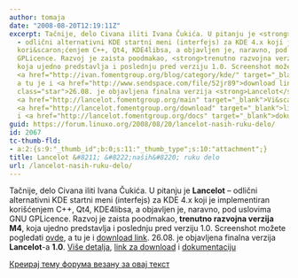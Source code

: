 ```yaml
---
author: tomaja
date: "2008-08-20T12:19:11Z"
excerpt: Tačnije, delo Civana iliti Ivana Čukića. U pitanju je <strong>Lancelot</strong>
  - odlični alternativni KDE startni meni (interfejs) za KDE 4.x koji je implementiran
  kori&scaron;ćenjem C++, Qt4, KDE4libsa, a objavljen je, naravno, pod uslovima GNU
  GPLicence. Razvoj je zaista poodmakao, <strong>trenutno razvojna verzija M4</strong>,
  koja ujedno predstavlja i poslednju pred verziju 1.0. Screenshot možete pogledati
  <a href="http://ivan.fomentgroup.org/blog/category/kde/" target="_blank">ovde</a>,
  a tu je i <a href="http://www.sendspace.com/file/52jr89">download link</a>. <span
  class="star">26.08. je objavljena finalna verzija <strong>Lancelot</strong>-a <strong>1.0</strong>.
  <a href="http://lancelot.fomentgroup.org/main" target="_blank">Vi&scaron;e detalja</a>,
  <a href="http://lancelot.fomentgroup.org/download" target="_blank">link za download</a>
  i <a href="http://lancelot.fomentgroup.org/docs" target="_blank">dokumentaciju</a></span>
guid: https://forum.linuxo.org/2008/08/20/lancelot-nasih-ruku-delo/
id: 2067
tc-thumb-fld:
- a:2:{s:9:"_thumb_id";b:0;s:11:"_thumb_type";s:10:"attachment";}
title: Lancelot &#8211; &#8222;naših&#8220; ruku delo
url: /lancelot-nasih-ruku-delo/
---
```

Tačnije, delo Civana iliti Ivana Čukića. U pitanju je **Lancelot** &#8211; odlični alternativni KDE startni meni (interfejs) za KDE 4.x koji je implementiran kori&scaron;ćenjem C++, Qt4, KDE4libsa, a objavljen je, naravno, pod uslovima GNU GPLicence. Razvoj je zaista poodmakao, **trenutno razvojna verzija M4**, koja ujedno predstavlja i poslednju pred verziju 1.0. Screenshot možete pogledati <a href="http://ivan.fomentgroup.org/blog/category/kde/" target="_blank">ovde</a>, a tu je i [download link](http://www.sendspace.com/file/52jr89). <span class="star">26.08. je objavljena finalna verzija <strong>Lancelot</strong>-a <strong>1.0</strong>. <a href="http://lancelot.fomentgroup.org/main" target="_blank">Vi&scaron;e detalja</a>, <a href="http://lancelot.fomentgroup.org/download" target="_blank">link za download</a> i <a href="http://lancelot.fomentgroup.org/docs" target="_blank">dokumentaciju</a></span><!--break-->

[Креирај тему форума везану за овај текст](https://linuxo.org/nova-tema-na-forumu/?se_pid=2067)